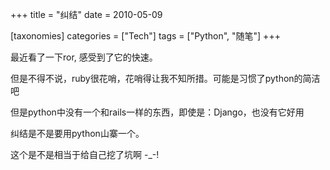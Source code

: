 +++
title = "纠结"
date = 2010-05-09

[taxonomies]
categories = ["Tech"]
tags = ["Python", "随笔"]
+++

最近看了一下ror, 感受到了它的快速。

但是不得不说，ruby很花哨，花哨得让我不知所措。可能是习惯了python的简洁吧

但是python中没有一个和rails一样的东西，即使是：Django，也没有它好用

纠结是不是要用python山寨一个。

这个是不是相当于给自己挖了坑啊 -_-!
